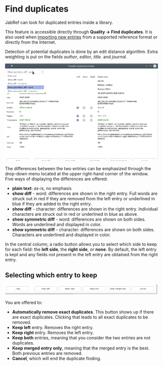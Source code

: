 # Find duplicates

JabRef can look for duplicated entries inside a library.

This feature is accessible directly through **Quality → Find duplicates**. It is also used when [importing new entries](../collect/import/importinspectiondialog.md) from a supported reference format or directly from the Internet.

Detection of potential duplicates is done by an edit distance algorithm. Extra weighting is put on the fields _author_, _editor_, _title._ and _journal_.



![Screenshot of the parallel display](../.gitbook/assets/findduplicateswindow-paralleldisplay.png)

The differences between the two entries can be emphasized through the drop-down menu located at the upper right-hand corner of the window. Five ways of displaying the differences are offered:

* **plain text**: as-is, no emphasis
* **show diff** - word: differences are shown in the right entry. Full words are struck out in red if they are removed from the left entry or underlined in blue if they are added to the right entry.
* **show diff** - character: differences are shown in the right entry. Individual characters are struck out in red or underlined in blue as above.
* **show symmetric diff** - word: differences are shown on both sides. Words are underlined and displayed in color.
* **show symmetric diff** - character: differences are shown on both sides.  Characters are underlined and displayed in color.

In the central column, a radio button allows you to select which side to keep for each field: the **left side**, the **right side**, or **none**. By default, the left entry is kept and any fields not present in the left entry are obtained from the right entry.

## Selecting which entry to keep

![Screenshot of the buttons to choose which entry to keep](../.gitbook/assets/findduplicateswindow-selecting.png)

You are offered to:

* **Automatically remove exact duplicates**. This button shows up if there are exact duplicates. Clicking that leads to all exact duplicates to be removed.
* **Keep left** entry. Removes the right entry.
* **Keep right** entry. Removes the left entry.
* **Keep both** entries, meaning that you consider the two entries are not duplicates.
* **Keep merged entry only**, meaning that the merged entry is the best. Both previous entries are removed.
* **Cancel**, which will end the duplicate finding.

